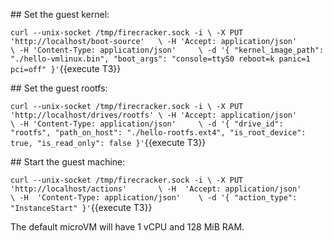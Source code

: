 ## Set the guest kernel:

`curl --unix-socket /tmp/firecracker.sock -i \
    -X PUT 'http://localhost/boot-source'   \
    -H 'Accept: application/json'           \
    -H 'Content-Type: application/json'     \
    -d '{
        "kernel_image_path": "./hello-vmlinux.bin",
        "boot_args": "console=ttyS0 reboot=k panic=1 pci=off"
    }'`{{execute T3}}

## Set the guest rootfs:

`curl --unix-socket /tmp/firecracker.sock -i \
    -X PUT 'http://localhost/drives/rootfs' \
    -H 'Accept: application/json'           \
    -H 'Content-Type: application/json'     \
    -d '{
        "drive_id": "rootfs",
        "path_on_host": "./hello-rootfs.ext4",
        "is_root_device": true,
        "is_read_only": false
    }'`{{execute T3}}

## Start the guest machine:

`curl --unix-socket /tmp/firecracker.sock -i \
    -X PUT 'http://localhost/actions'       \
    -H  'Accept: application/json'          \
    -H  'Content-Type: application/json'    \
    -d '{
        "action_type": "InstanceStart"
     }'`{{execute T3}}

The default microVM will have 1 vCPU and 128 MiB RAM. 